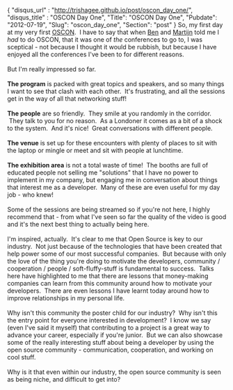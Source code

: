 {
 "disqus_url" : "http://trishagee.github.io/post/oscon_day_one/",
 "disqus_title" : "OSCON Day One",
 "Title": "OSCON Day One",
 "Pubdate": "2012-07-19",
 "Slug": "oscon_day_one",
 "Section": "post"
}
So, my first day at my very first <a href="http://www.oscon.com/oscon2012">OSCON</a>. &nbsp;I have to say that when <a href="https://twitter.com/kittylyst">Ben</a> and <a href="https://twitter.com/karianna">Martijn</a> told me I <i>had</i> to do OSCON, that it was one of <i>the</i> conferences to go to, I was sceptical - not because I thought it would be rubbish, but because I have enjoyed all the conferences I've been to for different reasons.<br /><br />But I'm really impressed so far.<br /><br /><b>The program</b> is packed with great topics and speakers, and so many things I want to see that clash with each other. &nbsp;It's frustrating, and all the sessions get in the way of all that networking stuff!<br /><br /><b>The people</b> are so friendly. &nbsp;They smile at you randomly in the corridor. &nbsp;They talk to you for no reason. &nbsp;As a Londoner it comes as a bit of a shock to the system. &nbsp;And it's nice! &nbsp;Great conversations with different people.<br /><br /><b>The venue</b>&nbsp;is set up for these encounters with plenty of places to sit with the laptop or mingle or meet and sit with people at lunchtime.<br /><br /><b>The exhibition area</b> is not a total waste of time! &nbsp;The booths are full of educated people not selling me "solutions" that I have no power to implement in my company, but engaging me in conversation about things that interest me as a developer. &nbsp;Many of these are even useful for my day job - who knew!<br /><br />Some of the sessions are being streamed so if you're not here, I highly recommend that - from what I've seen so far the quality of the video is good and it's the next best thing to actually being here.<br /><br />I'm inspired, actually. &nbsp;It's clear to me that Open Source is key to our industry. &nbsp;Not just because of the technologies that have been created that help power some of our most successful companies. &nbsp;But because with only the love of the thing you're doing to motivate the developers, community / cooperation / people / soft-fluffy-stuff is fundamental to success. &nbsp;Talks here have highlighted to me that there are lessons that money-making companies can learn from this community around how to motivate your developers. &nbsp;There are even lessons I have learnt today around how to improve relationships in my personal life.<br /><br />Why isn't this community the poster child for our industry? &nbsp;Why isn't this the entry point for everyone interested in development? &nbsp;I know we say (even I've said it myself) that contributing to a project is a great way to advance your career, especially if you're junior. &nbsp;But we can also showcase some of the really interesting stuff about being a developer by using the open source community - communication, cooperation, and working on cool stuff. <br /><br />Why is it that even within our industry, the open source community is seen as being niche, and difficult to get into?
